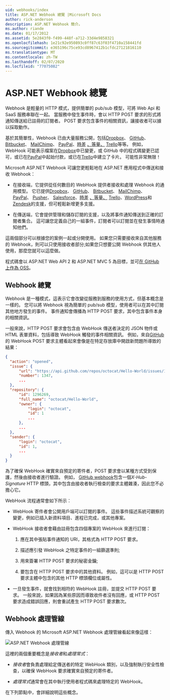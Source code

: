 ```yaml
---
uid: webhooks/index
title: ASP.NET Webhook 總覽 |Microsoft Docs
author: rick-anderson
description: ASP.NET Webhook 簡介。
ms.author: riande
ms.date: 01/17/2012
ms.assetid: 5e2843f0-f499-448f-a712-33d4e9858321
ms.openlocfilehash: 1e21c92e950893c0ff87c63f03f4710a158441fd
ms.sourcegitcommit: e365196c75ce93cd8967412b1cfdc27121816110
ms.translationtype: MT
ms.contentlocale: zh-TW
ms.lasthandoff: 02/07/2020
ms.locfileid: "77075082"
---
```

# <a name="aspnet-webhooks-overview"></a>ASP.NET Webhook 總覽

Webhook 是輕量的 HTTP 模式，提供簡單的 pub/sub 模型，可將 Web Api 和 SaaS 服務串聯在一起。 當服務中發生事件時，會以 HTTP POST 要求的形式將通知傳送給已註冊的訂閱者。 POST 要求包含事件的相關資訊，讓接收者可以據以採取動作。

基於其簡單性，Webhook 已由大量服務公開，包括[Dropbox](http://dropbox.com/)、 [GitHub](https://www.github.com/)、 [Bitbucket](https://bitbucket.org/)、 [MailChimp](http://www.mailchimp.com/)、 [PayPal](http://www.paypal.com/)、[時差](http://www.slack.com) [、等量、](http://www.stripe.com) [Trello](http://www.trello.com/)等等。 例如，WebHook 可能表示檔案在[Dropbox](http://dropbox.com/)中已變更，或 GitHub 中的程式碼變更已認可，或已在[PayPal](http://www.paypal.com/)中起始付款，或已在[Trello](http://www.trello.com/)中建立了卡片。 可能性非常無限！

Microsoft ASP.NET Webhook 可讓您更輕鬆地在 ASP.NET 應用程式中傳送和接收 Webhook：

* 在接收端，它提供從任何數目的 WebHook 提供者接收和處理 Webhook 的通用模型。 它已提供[Dropbox](http://dropbox.com/)、 [GitHub](https://www.github.com/)、 [Bitbucket](https://bitbucket.org/)、 [MailChimp](http://www.mailchimp.com/)、 [PayPal](http://www.paypal.com/)、 [Pusher](http://www.pusher.com)、 [Salesforce](http://www.salesforce.com)、[時差](http://www.slack.com) [、等量、](http://www.stripe.com) [Trello](http://www.trello.com/)、[WordPress](http://www.wordpress.com)和[Zendesk](https://www.zendesk.com/)的支援，但可輕鬆新增更多支援。

* 在傳送端，它會提供管理和儲存訂閱的支援，以及將事件通知傳送到正確的訂閱者集合。 這可讓您定義自己的一組事件，訂閱者可以訂閱並在發生事情時通知他們。

這兩個部分可以根據您的案例一起或分開使用。 如果您只需要接收來自其他服務的 Webhook，則可以只使用接收者部分;如果您只想要公開 Webhook 供其他人使用，那麼您就可以這麼做。

程式碼會以 ASP.NET Web API 2 和 ASP.NET MVC 5 為目標，並可[在 GitHub 上作為 OSS](https://github.com/aspnet/WebHooks)。

## <a name="webhooks-overview"></a>Webhook 總覽

Webhook 是一種模式，這表示它會改變從服務到服務的使用方式，但基本概念是一樣的。 您可以將 Webhook 視為簡單的 pub/sub 模型，使用者可以在其中訂閱其他地方發生的事件。 事件通知會傳播為 HTTP POST 要求，其中包含事件本身的相關資訊。

一般來說，HTTP POST 要求會包含由 WebHook 傳送者決定的 JSON 物件或 HTML 表單資料，包括導致 WebHook 觸發的事件相關資訊。 例如，來自[GitHub](https://www.github.com/)的 WebHook POST 要求主體看起來會像是在特定存放庫中開啟新問題所導致的結果：

```json
{
  "action": "opened",
  "issue": {
      "url": "https://api.github.com/repos/octocat/Hello-World/issues/1347",
      "number": 1347,
      ...
  },
  "repository": {
      "id": 1296269,
      "full_name": "octocat/Hello-World",
      "owner": {
          "login": "octocat",
          "id": 1
          ...
      },
      ...
  },
  "sender": {
      "login": "octocat",
      "id": 1,
      ...
  }
}
```

為了確保 WebHook 確實來自預定的寄件者，POST 要求會以某種方式受到保護，然後由接收者進行驗證。 例如， [GitHub webhook](https://developer.github.com/webhooks/)包含一個*X-Hub-Signature* HTTP 標頭，其中包含由接收者執行檢查的要求主體雜湊，因此您不必擔心它。

WebHook 流程通常會如下所示：

* WebHook 寄件者會公開用戶端可以訂閱的事件。 這些事件描述系統可觀察的變更，例如已插入新資料項目、進程已完成，或其他專案。

* WebHook 接收者會藉由註冊包含四個專案的 WebHook 來進行訂閱：

     1. 應在其中張貼事件通知的 URI，其格式為 HTTP POST 要求。

     2. 描述應引發 WebHook 之特定事件的一組篩選準則;

     3. 用來簽署 HTTP POST 要求的秘密金鑰;

     4. 要包含在 HTTP POST 要求中的其他資料。 例如，這可以是 HTTP POST 要求主體中包含的其他 HTTP 標頭欄位或屬性。

* 一旦發生事件，就會找到相符的 WebHook 註冊，並提交 HTTP POST 要求。 一般來說，如果因為某些原因而導致收件者沒有回應，或 HTTP POST 要求造成錯誤回應，則會重試產生 HTTP POST 要求數次。

## <a name="webhooks-processing-pipeline"></a>Webhook 處理管線

傳入 Webhook 的 Microsoft ASP.NET Webhook 處理管線看起來像這樣：

![ASP.NET Webhook 處理管線](_static/WebHookReceivers.png)

這裡的兩個重要概念是*接收者*和*處理常式*：

* *接收者*會負責處理給定傳送者的特定 WebHook 類別，以及強制執行安全性檢查，以確保 WebHook 要求確實來自預定的寄件者。

* *處理常式*通常會在其中執行使用者程式碼來處理特定的 WebHook。

在下列節點中，會詳細說明這些概念。
